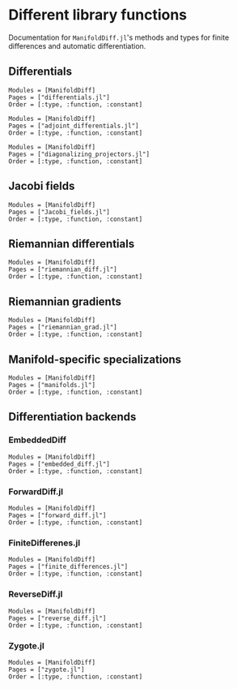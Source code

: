 # Different library functions

Documentation for `ManifoldDiff.jl`'s methods and types for finite differences and automatic differentiation.

## Differentials

```@autodocs
Modules = [ManifoldDiff]
Pages = ["differentials.jl"]
Order = [:type, :function, :constant]
```

```@autodocs
Modules = [ManifoldDiff]
Pages = ["adjoint_differentials.jl"]
Order = [:type, :function, :constant]
```

```@autodocs
Modules = [ManifoldDiff]
Pages = ["diagonalizing_projectors.jl"]
Order = [:type, :function, :constant]
```

## Jacobi fields

```@autodocs
Modules = [ManifoldDiff]
Pages = ["Jacobi_fields.jl"]
Order = [:type, :function, :constant]
```

## Riemannian differentials

```@autodocs
Modules = [ManifoldDiff]
Pages = ["riemannian_diff.jl"]
Order = [:type, :function, :constant]
```

## Riemannian gradients

```@autodocs
Modules = [ManifoldDiff]
Pages = ["riemannian_grad.jl"]
Order = [:type, :function, :constant]
```


## Manifold-specific specializations

```@autodocs
Modules = [ManifoldDiff]
Pages = ["manifolds.jl"]
Order = [:type, :function, :constant]
```

## Differentiation backends

### EmbeddedDiff

```@autodocs
Modules = [ManifoldDiff]
Pages = ["embedded_diff.jl"]
Order = [:type, :function, :constant]
```

### ForwardDiff.jl

```@autodocs
Modules = [ManifoldDiff]
Pages = ["forward_diff.jl"]
Order = [:type, :function, :constant]
```

### FiniteDifferenes.jl

```@autodocs
Modules = [ManifoldDiff]
Pages = ["finite_differences.jl"]
Order = [:type, :function, :constant]
```

### ReverseDiff.jl

```@autodocs
Modules = [ManifoldDiff]
Pages = ["reverse_diff.jl"]
Order = [:type, :function, :constant]
```

### Zygote.jl

```@autodocs
Modules = [ManifoldDiff]
Pages = ["zygote.jl"]
Order = [:type, :function, :constant]
```
